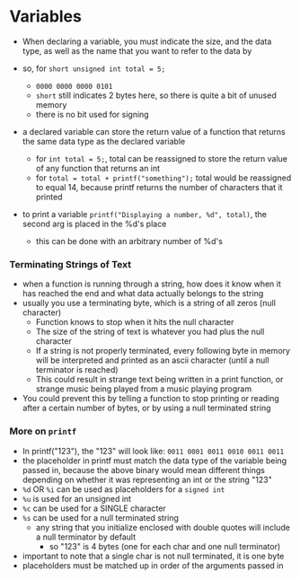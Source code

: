 # Variables
- When declaring a variable, you must indicate the size, and the data type, as well as the name that you want to refer to the data by
- so, for `short unsigned int total = 5;`
  - `0000 0000 0000 0101`
  - `short` still indicates 2 bytes here, so there is quite a bit of unused memory
  - there is no bit used for signing

- a declared variable can store the return value of a function that returns the same data type as the declared variable
  - for `int total = 5;`, total can be reassigned to store the return value of any function that returns an int
  - for `total = total + printf("something");` total would be reassigned to equal 14, because printf returns the number of characters that it printed

- to print a variable `printf("Displaying a number, %d", total)`, the second arg is placed in the %d's place
  - this can be done with an arbitrary number of %d's

### Terminating Strings of Text
- when a function is running through a string, how does it know when it has reached the end and what data actually belongs to the string
- usually you use a terminating byte, which is a string of all zeros (null character)
  - Function knows to stop when it hits the null character
  - The size of the string of text is whatever you had plus the null character
  - If a string is not properly terminated, every following byte in memory will be interpreted and printed as an ascii character (until a null terminator is reached)
  - This could result in strange text being written in a print function, or strange music being played from a music playing program
- You could prevent this by telling a function to stop printing or reading after a certain number of bytes, or by using a null terminated string

### More on `printf`
- In printf("123"), the "123" will look like: `0011 0001 0011 0010 0011 0011`
- the placeholder in printf must match the data type of the variable being passed in, because the above binary would mean different things depending on whether it was representing an int or the string "123"
- `%d` OR `%i` can be used as placeholders for a `signed int`
- `%u` is used for an unsigned int
- `%c` can be used for a SINGLE character
- `%s` can be used for a null terminated string
  - any string that you initialize enclosed with double quotes will include a null terminator by default
    - so "123" is 4 bytes (one for each char and one null terminator)
- important to note that a single char is not null terminated, it is one byte
- placeholders must be matched up in order of the arguments passed in